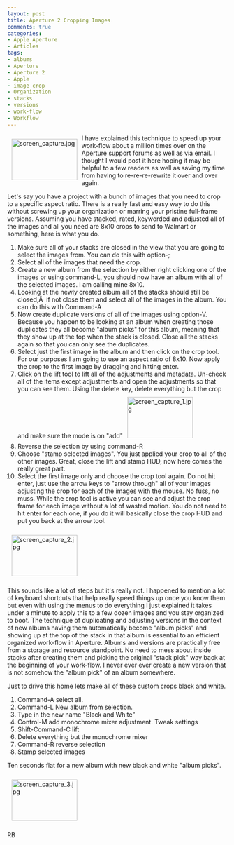 ```yaml
---
layout: post
title: Aperture 2 Cropping Images
comments: true
categories:
- Apple Aperture
- Articles
tags:
- albums
- Aperture
- Aperture 2
- Apple
- image crop
- Organization
- stacks
- versions
- work-flow
- Workflow
---
```

<a onclick="ps_imagemanager_popup(this.href,'screen_capture.jpg','1920','1200');return false" href="/wp-content/uploads/2009/05/screen_capture.jpg" onfocus="this.blur()"><img title="screen_capture.jpg" src="/wp-content/uploads/2009/05/.thumbs/.screen_capture.jpg" border="0" alt="screen_capture.jpg" hspace="10" vspace="10" width="150" height="94" align="left" /></a>I have explained this technique to speed up your work-flow about a million times over on the Aperture support forums as well as via email. I thought I would post it here hoping it may be helpful to a few readers as well as saving my time from having to re-re-re-rewrite it over and over again.

Let's say you have a project with a bunch of images that you need to crop to a specific aspect ratio. There is a really fast and easy way to do this without screwing up your organization or marring your pristine full-frame versions. Assuming you have stacked, rated, keyworded and adjusted all of the images and all you need are 8x10 crops to send to Walmart or something, here is what you do.
<ol>
	<li>Make sure all of your stacks are closed in the view that you are going to select the images from. You can do this with option-;</li>
	<li>Select all of the images that need the crop.</li>
	<li>Create a new album from the selection by either right clicking one of the images or using command-L, you should now have an album with all of the selected images. I am calling mine 8x10.</li>
	<li>Looking at the newly created album all of the stacks should still be closed,Â  if not close them and select all of the images in the album. You can do this with Command-A</li>
	<li>Now create duplicate versions of all of the images using option-V. Because you happen to be looking at an album when creating those duplicates they all become "album picks" for this album, meaning that they show up at the top when the stack is closed. Close all the stacks again so that you can only see the duplicates.</li>
	<li>Select just the first image in the album and then click on the crop tool. For our purposes I am going to use an aspect ratio of 8x10. Now apply the crop to the first image by dragging and hitting enter.</li>
	<li>Click on the lift tool to lift all of the adjustments and metadata. Un-check all of the items except adjustments and open the adjustments so that you can see them. Using the delete key, delete everything but the crop and make sure the mode is on "add"<a onclick="ps_imagemanager_popup(this.href,'screen_capture_1.jpg','1920','1200');return false" href="/wp-content/uploads/2009/05/screen_capture_1.jpg" onfocus="this.blur()"><img title="screen_capture_1.jpg" src="/wp-content/uploads/2009/05/.thumbs/.screen_capture_1.jpg" border="0" alt="screen_capture_1.jpg" hspace="10" vspace="10" width="150" height="94" /></a></li>
	<li>Reverse the selection by using command-R</li>
	<li>Choose "stamp selected images". You just applied your crop to all of the other images. Great, close the lift and stamp HUD, now here comes the really great part.</li>
	<li>Select the first image only and choose the crop tool again. Do not hit enter, just use the arrow keys to "arrow through" all of your images adjusting the crop for each of the images with the mouse. No fuss, no muss. While the crop tool is active you can see and adjust the crop frame for each image without a lot of wasted motion. You do not need to hit enter for each one, if you do it will basically close the crop HUD and put you back at the arrow tool.</li>
</ol>
<a onclick="ps_imagemanager_popup(this.href,'screen_capture_2.jpg','1920','1200');return false" href="/wp-content/uploads/2009/05/screen_capture_2.jpg" onfocus="this.blur()"><img title="screen_capture_2.jpg" src="/wp-content/uploads/2009/05/.thumbs/.screen_capture_2.jpg" border="0" alt="screen_capture_2.jpg" hspace="10" vspace="10" width="150" height="94" /></a>

This sounds like a lot of steps but it's really not. I happened to mention a lot of keyboard shortcuts that help really speed things up once you know them but even with using the menus to do everything I just explained it takes under a minute to apply this to a few dozen images and you stay organized to boot. The technique of duplicating and adjusting versions in the context of new albums having them automatically become "album picks" and showing up at the top of the stack in that album is essential to an efficient organized work-flow in Aperture. Albums and versions are practically free from a storage and resource standpoint. No need to mess about inside stacks after creating them and picking the original "stack pick" way back at the beginning of your work-flow. I never ever ever create a new version that is not somehow the "album pick" of an album somewhere.

Just to drive this home lets make all of these custom crops black and white.
<ol>
	<li>Command-A select all.</li>
	<li>Command-L New album from selection.</li>
	<li>Type in the new name "Black and White"</li>
	<li>Control-M add monochrome mixer adjustment. Tweak settings</li>
	<li>Shift-Command-C lift</li>
	<li>Delete everything but the monochrome mixer</li>
	<li>Command-R reverse selection</li>
	<li>Stamp selected images</li>
</ol>
Ten seconds flat for a new album with new black and white "album picks".

<a onclick="ps_imagemanager_popup(this.href,'screen_capture_3.jpg','1920','1200');return false" href="/wp-content/uploads/2009/05/screen_capture_3.jpg" onfocus="this.blur()"><img title="screen_capture_3.jpg" src="/wp-content/uploads/2009/05/.thumbs/.screen_capture_3.jpg" border="0" alt="screen_capture_3.jpg" hspace="10" vspace="10" width="150" height="94" /></a>

RB